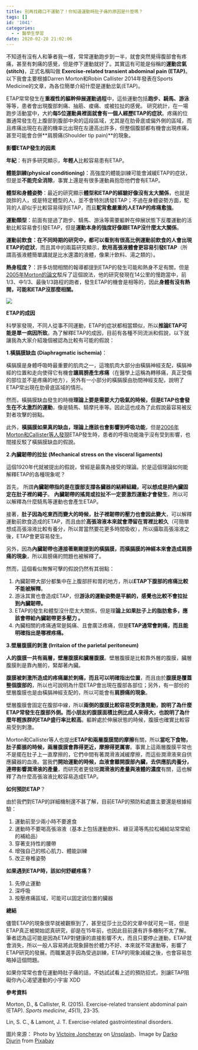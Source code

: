 ```yaml
---
title: 別再找藉口不運動了！你知道運動時肚子痛的原因是什麼嗎？
tags: []
id: '1041'
categories:
  - - 醫學生學習
date: 2020-02-28 21:02:06
---
```


不知道有沒有人和筆者我一樣，常常運動跑步到一半，就會突然覺得腹部會有疼痛，甚至有刺痛的感覺，但是停下運動就好了。其實這有可能是俗稱的**運動岔氣(stitch)**，正式名稱叫做 **Exercise-related transient abdominal pain (ETAP)**。以下我會主要根據Darren Morton和Robin Callister 2014年發表在Sports Medicine的文章，為各位簡單介紹什麼是運動岔氣(ETAP)。

<!-- more -->

ETAP常常發生在**重複性的軀幹伸展運動過程**中，這些運動包括**跑步、騎馬、游泳**等等，患者會出現腹部刺痛、抽筋、痠痛、或被拉扯的感覺。 研究統計，在一場跑步活動當中，大約**每5位運動員裡面就會有一個人經歷ETAP的症狀**。疼痛的位置通常發生在上腹部到腹部中央的這段區域，尤其是在肋骨底或偏外側的區域，而且疼痛出現在右邊的機率比出現在左邊高出許多，但整個腹部都有機會出現疼痛，甚至可能會合併**肩膀痛(Shoulder tip pain)**的現象。

**影響ETAP發生的因素**

**年紀**：有許多研究顯示，**年輕人**比較容易患有ETAP。

**體能訓練(physical conditioning)**：高強度的體能訓練可能會減緩ETAP的症狀，但是並**不能完全消除**，事實上還是有很多運動員抱怨他們會有ETAP。

**體型和身體姿勢**：最近的研究顯示**體型和ETAP的經驗好像沒有太大關係**，也就是說胖的人，或是特定體型的人，並不會特別誘發ETAP；不過在身體姿勢方面，駝背的人卻似乎比較容易得到ETAP，而且**駝背愈嚴重的人ETAP的疼痛愈強**。

**運動類型**：前面有提過了跑步、騎馬、游泳等需要軀幹在伸展狀態下反覆運動的活動比較容易會引發ETAP，但是**運動本身的強度好像跟ETAP沒什麼太大關係**。

**運動前飲食：**在不同時期的研究中，都可以看到有很高比例**運動前飲食的人會出現ETAP的症狀**，而且其中的兩篇研究顯示，**飲用高張液體會更容易引發ETAP**（所謂高張液體簡單講就是比水還濃的液體，像果汁飲料、湯之類的）。

**熱身程度？**：許多坊間相關的報導都提到ETAP的發生可能和熱身不足有關，但是[2005年Morton的論文](https://www.ncbi.nlm.nih.gov/pubmed/16075775)駁斥了這個說法，他的研究發現在14公里的慢跑當中，前1/3、中1/3、最後1/3路程的跑者，發生ETAP的機會是相等的，因此**身體有沒有熱開，可能和ETAP沒那麼相關。**

![](http://medcytw.com/wp-content/uploads/2020/02/abdominal-pain-2821941_1920-1024x683.jpg)

**ETAP的成因**

科學家發現，不同人從事不同運動，ETAP的症狀都相當類似，所以**推論ETAP可能是單一病因所致**。為了解釋ETAP的成因，目前有各種不同流派和假說，以下就讓我為大家介紹幾個被認為比較有可能的假說：

**1.橫膈膜缺血 (Diaphragmatic ischemia)**：

橫膈膜是身體呼吸時最重要的肌肉之一，這塊肌肉大部分由橫膈神經支配，橫膈神經的位置和走向使得它有機會**讓肩膀產生疼痛**（在醫學上這稱為轉移痛，真正受傷的部位並不是疼痛的地方），另外有一小部分的橫膈膜由肋間神經支配，說明了ETAP常出現在肋骨底區域的情形。

然而，橫膈膜缺血發生的時機**理論上要是需要大力吸氣的時候，但是ETAP也會發生在不太激烈的運動**，像是騎馬、騎摩托車等。因此這也成為了此假說最容易被反對者攻擊的弱點。

此外，**橫膈膜如果真的缺血，理論上應該也會影響到呼吸功能**，但是[2006年Morton和Callister等人發現](https://www.ncbi.nlm.nih.gov/pubmed/19124891)ETAP發生時，患者的呼吸功能幾乎沒有受到影響，也間接反駁了橫膈膜缺血的假說。

**2.內臟韌帶的拉扯 (Mechanical stress on the visceral ligaments)**

這個1920年代就被提出的假說，曾經是最廣為接受的理論。於是這個理論如何能解釋ETAP的各種現象呢？

首先， 所謂**內臟韌帶指的是在腹部支撐各臟器的結締組織，可以想成是把內臟固定在肚子裡的繩子**。 **內臟韌帶的搖晃或拉扯不一定要激烈運動才會發生**，所以可以解釋為什麼騎馬等運動也會產生ETAP。

接著，**肚子因為吃東西而變大的時候，肚子裡韌帶的壓力也會因此變大**，可以解釋運動前飲食造成的ETAP，而且由於**高張溶液本來就會滯留在胃裡比較久**（可簡單想成高張溶液比較有養分，所以胃當然要花更多時間吸收），所以攝取高張溶液之後，ETAP會更容易發生。

另外，因為**內臟韌帶也連接著剛剛提到的橫膈膜，而橫膈膜的神經本來會造成肩膀痛的現象**，所以肩膀痛的問題也被解釋了。

然而，這個看似無懈可擊的假說仍然有其弱點：

1.  內臟韌帶大部分都集中在上腹部肝和胃的地方，所以**ETAP下腹部的疼痛比較不能被解釋**。
2.  游泳其實也會造成ETAP，但**游泳的運動姿勢是平躺的，感覺也比較不會拉扯到內臟韌帶。**
3.  ETAP的發生和體型沒什麼太大關係，但是理**論上如果肚子上的脂肪愈多，應該會帶給內臟韌帶更多壓力 。**
4.  內臟相關的疼痛通常是鈍痛、且會廣泛疼痛，但是**ETAP通常會刺痛，而且能明確指出是哪裡疼痛。**

**3.壁層腹膜的刺激 (Irritaion of the parietal peritoneum)**

**人的腹膜一共有兩層，壁層腹膜和臟層腹膜**。壁層腹膜是比較靠外層的腹膜，臟層腹膜則是靠內層的，緊鄰著內臟。

**腹膜被刺激所造成的疼痛屬於刺痛，而且可以明確指出位置**，而且由於**腹膜是覆蓋整個腹部的**，所以也可說明為什麼ETAP會出現在腹部各部位；另外，有一部份的壁層腹膜也是由橫膈神經支配的，所以可能會有**肩膀痛的現象**。

壁層腹膜會固定在腹部中線，所以**兩側的腹膜比較容易受刺激晃動，說明了為什麼ETAP常發生在腹部外側。**而**小朋友的腹膜面積比例比成人來得大，也說明了為什麼年輕族群的ETAP盛行率比較高**。軀幹處於伸展狀態的時候，腹膜也確實比較容易受到刺激。

Morton和Callister等人也提出**ETAP和兩層腹膜間的摩擦**有關，所以**當吃下食物，肚子膨脹的時候，兩層腹膜會靠得更近，摩擦得更厲害**。事實上這兩層腹膜平常也不是擺在肚子上一直摩擦的，它們中間有著潤滑液減緩摩擦，而這些潤滑液來自供應臟器的血液。當我們**開始運動的時候，血液會離開腹部內臟，去供應肌肉養分，連帶影響潤滑液的產量**，而研究者更發現**潤滑液的產量與液體的濃度**有關，這也解釋了為什麼高張溶液比較容易造成ETAP。

**如何預防ETAP**？

由於我們對ETAP的詳細機制還不甚了解，目前ETAP的預防和處置主要還是根據經驗：

1.  運動前至少兩小時不要進食
2.  運動時不要喝高張溶液（基本上包括運動飲料、綠豆湯等馬拉松補給站常常給的補給品）
3.  穿著支持性的腰帶
4.  增強自己的核心肌力、體能訓練
5.  改正脊椎姿勢

**如果遇到ETAP時，該如何舒緩疼痛？**

1.  先停止運動
2.  深呼吸
3.  按壓疼痛區域，可能可以固定該位置的臟器

**總結**

儘管ETAP的現象很早就被觀察到了，甚至從莎士比亞的文章中就可見一斑，但是ETAP真正被開始認真研究，卻是在15年前，也因此目前還有許多機制不太了解。筆者認為這可能是因為ETAP對健康的直接影響不大，而且只要停止運動，ETAP就會消失，所以一般人容易將此現象歸咎於體力不好、本來就不常運動等，影響了ETAP研究的發展。而職業選手因為受過訓練，ETAP的現象減緩之後，也會容易忽略掉這個問題。

如果你常常也會在運動時肚子痛的話，不妨試試看上述的預防招式，別讓ETAP阻礙你內心渴望運動的小宇宙 XDD

**參考資料**

Morton, D., & Callister, R. (2015). Exercise-related transient abdominal pain (ETAP). _Sports medicine_, _45_(1), 23-35.

Lin, S. C., & Lamont, J. T. Exercise-related gastrointestinal disorders.

圖片來源： Photo by [Victoire Joncheray](https://unsplash.com/@victoire_jonch?utm_source=unsplash&utm_medium=referral&utm_content=creditCopyText) on [Unsplash](https://unsplash.com/s/photos/marathon?utm_source=unsplash&utm_medium=referral&utm_content=creditCopyText)、Image by [Darko Djurin](https://pixabay.com/users/derneuemann-6406309/?utm_source=link-attribution&utm_medium=referral&utm_campaign=image&utm_content=2821941) from [Pixabay](https://pixabay.com/?utm_source=link-attribution&utm_medium=referral&utm_campaign=image&utm_content=2821941)